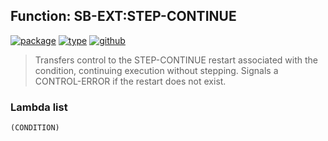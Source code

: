## Function: SB-EXT:STEP-CONTINUE
[![package](https://img.shields.io/badge/Package-SB--EXT-5f9ea0.svg?style=social&colorA=999999)](../) [![type](https://img.shields.io/badge/Type-Function-5f9ea0.svg?style=social&colorA=999999)](../#function) [![github](https://img.shields.io/badge/GitHub-View_the_source-5f9ea0.svg?style=social&colorA=999999&logo=github)](https://github.com/sbcl/sbcl/blob/master/src/code/condition.lisp/) 

> Transfers control to the STEP-CONTINUE restart associated with
> the condition, continuing execution without stepping. Signals a
> CONTROL-ERROR if the restart does not exist.

### Lambda list
```
(CONDITION)
```
